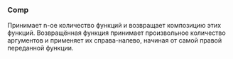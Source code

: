 ### Comp
Принимает n-ое количество функций и возвращает композицию этих функций. Возвращённая функция принимает произвольное количество аргументов и применяет их справа-налево, начиная от самой правой переданной функции.